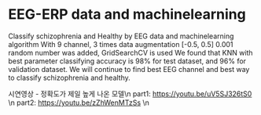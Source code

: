 # EEG-ERP data and machinelearning 
Classify schizophrenia and Healthy by EEG data and machinelearning algorithm
With 9 channel, 3 times data augmentation [-0.5, 0.5] 0.001 random number was added, GridSearchCV is used
We found that KNN with best parameter classifying accuracy is 98% for test dataset, and 96% for validation dataset.
We will continue to find best EEG channel and best way to classify schizophrenia and healthy.

시연영상 - 정확도가 제일 높게 나온 모델\n
part1: https://youtu.be/uV5SJ326tS0 \n
part2: https://youtu.be/zZhWenMTzSs \n
